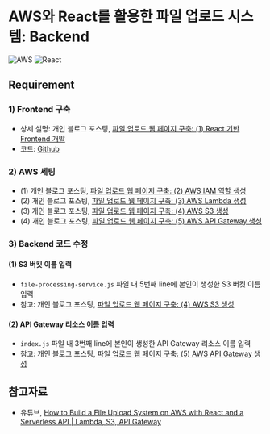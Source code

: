 # AWS와 React를 활용한 파일 업로드 시스템: Backend
![AWS](https://img.shields.io/badge/AWS-%23FF9900.svg?style=for-the-badge&logo=amazon-aws&logoColor=white)
![React](https://img.shields.io/badge/react-%2320232a.svg?style=for-the-badge&logo=react&logoColor=%2361DAFB)

## Requirement
### 1) Frontend 구축
- 상세 설명: 개인 블로그 포스팅, [파일 업로드 웹 페이지 구축: (1) React 기반 Frontend 개발](https://heytech.tistory.com/403)
- 코드: [Github](https://github.com/park-gb/file-uploader-frontend)

### 2) AWS 세팅
- (1) 개인 블로그 포스팅, [파일 업로드 웹 페이지 구축: (2) AWS IAM 역할 생성](https://heytech.tistory.com/404)
- (2) 개인 블로그 포스팅, [파일 업로드 웹 페이지 구축: (3) AWS Lambda 생성](https://heytech.tistory.com/405)
- (3) 개인 블로그 포스팅, [파일 업로드 웹 페이지 구축: (4) AWS S3 생성](https://heytech.tistory.com/406)
- (4) 개인 블로그 포스팅, [파일 업로드 웹 페이지 구축: (5) AWS API Gateway 생성](https://heytech.tistory.com/407)

### 3) Backend 코드 수정
#### (1) S3 버킷 이름 입력
- ```file-processing-service.js``` 파일 내 5번째 line에 본인이 생성한 S3 버킷 이름 입력
- 참고: 개인 블로그 포스팅, [파일 업로드 웹 페이지 구축: (4) AWS S3 생성](https://heytech.tistory.com/406)

#### (2) API Gateway 리소스 이름 입력
- ```index.js``` 파일 내 3번째 line에 본인이 생성한 API Gateway 리소스 이름 입력
- 참고: 개인 블로그 포스팅, [파일 업로드 웹 페이지 구축: (5) AWS API Gateway 생성](https://heytech.tistory.com/407)

## 참고자료
- 유튜브, [How to Build a File Upload System on AWS with React and a Serverless API | Lambda, S3, API Gateway](https://www.youtube.com/watch?v=IgAE-ycnb94)
